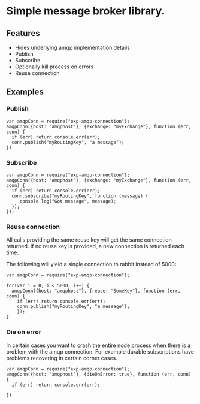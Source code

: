 # Simple message broker library.

## Features

* Hides underlying amqp implementation details
* Publish
* Subscribe
* Optionally kill process on errors
* Reuse connection

## Examples

### Publish

    var amqpConn = require("exp-amqp-connection");
    amqpConn({host: "amqphost"}, {exchange: "myExchange"}, function (err, conn) {
      if (err) return console.err(err);
      conn.publish("myRoutingKey", "a message");
    })

### Subscribe

    var amqpConn = require("exp-amqp-connection");
    amqpConn({host: "amqphost"}, {exchange: "myExchange"}, function (err, conn) {
      if (err) return console.err(err);
      conn.subscribe("myRoutingKey", function (message) {
         console.log("Got message", message);
      });
    });

### Reuse connection

All calls providing the same reuse key will get the same connection returned. If no
reuse key is provided, a new connection is returned each time.

The following will yield a single connection to rabbit instead of 5000:

    var amqpConn = require("exp-amqp-connection");

    for(var i = 0; i < 5000; i++) {
      amqpConn({host: "amqphost"}, {reuse: "SomeKey"}, function (err, conn) {
        if (err) return console.err(err);
        conn.publish("myRoutingKey", "a message");
        });
    }

### Die on error

In certain cases you want to crash the entire node process when there is a problem
with the amqp connection. For example durable subscriptions have problems recovering
in certain corner cases.

    var amqpConn = require("exp-amqp-connection");
    amqpConn({host: "amqphost"}, {dieOnError: true}, function (err, conn) {
      if (err) return console.err(err);
      ...
    })
        



